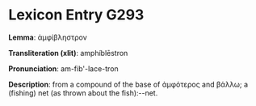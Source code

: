 # Lexicon Entry G293

**Lemma**: ἀμφίβληστρον

**Transliteration (xlit)**: amphíblēstron

**Pronunciation**: am-fib'-lace-tron

**Description**:
from a compound of the base of ἀμφότερος and βάλλω; a (fishing) net (as thrown about the fish):--net.

